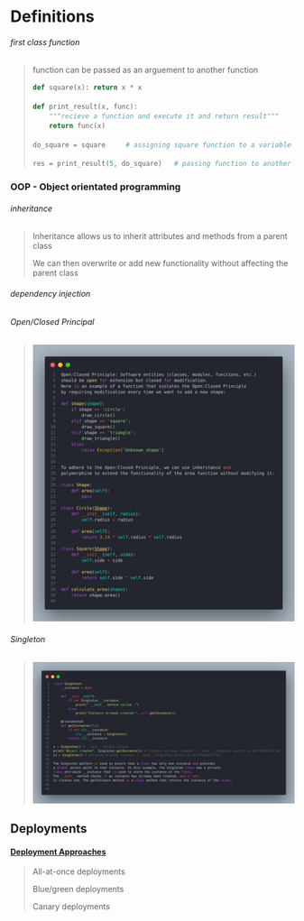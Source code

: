 # Definitions



###### first class function

>  function can be passed as an arguement to another function
>
> ```python
> def square(x): return x * x
> 
> def print_result(x, func):
>     """recieve a function and execute it and return result"""
>     return func(x)
> 
> do_square = square     # assigning square function to a variable
> 
> res = print_result(5, do_square)   # passing function to another function
> ```

### OOP - Object orientated programming

###### inheritance

> Inheritance allows us to inherit attributes and methods from a parent class
>
> We can then overwrite or add new functionality without affecting the parent class
>

###### dependency injection



###### Open/Closed Principal

> <img src="assets/1671163421580.jpeg" alt="No alternative text description for this image" style="zoom:67%;" /> 

###### Singleton

> ![No alternative text description for this image](assets/1671492868989.jpeg) 



## Deployments

#### [Deployment Approaches](https://docs.aws.amazon.com/wellarchitected/latest/serverless-applications-lens/deployment-approaches.html#bluegreen-deployments)

> All-at-once deployments
>
> Blue/green deployments
>
> Canary deployments

